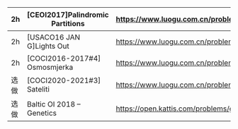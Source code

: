 | 2h   | [CEOI2017]Palindromic Partitions | https://www.luogu.com.cn/problem/P4656     | 提高+ |
| ---- | -------------------------------- | ------------------------------------------ | ----- |
| 2h   | [USACO16 JAN G]Lights Out        | https://www.luogu.com.cn/problem/P3134     | 提高+ |
| 2h   | [COCI2016-2017#4] Osmosmjerka    | https://www.luogu.com.cn/problem/P7538     | NOI-  |
| 选做 | [COCI2020-2021#3] Sateliti       | https://www.luogu.com.cn/problem/P7170     | NOI   |
| 选做 | Baltic OI 2018 – Genetics        | https://open.kattis.com/problems/genetics2 | NOI-  |
